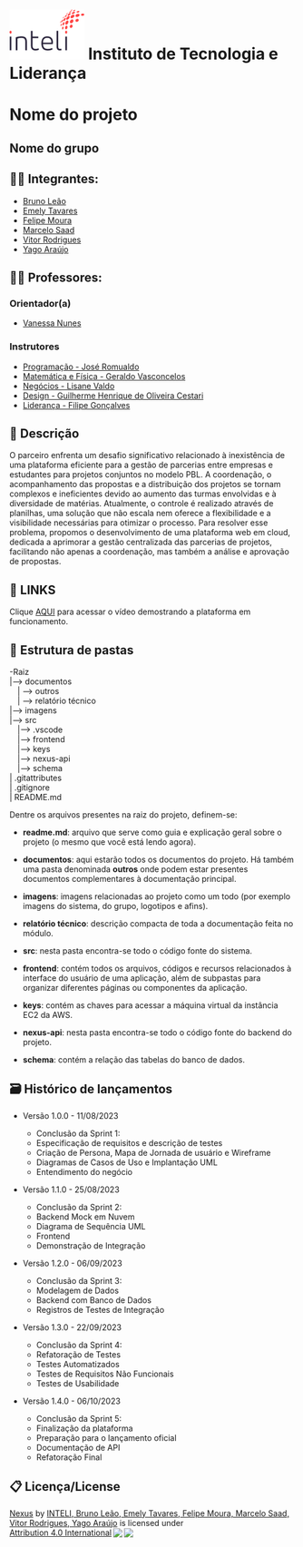 # <a href= "https://www.inteli.edu.br/"><img src="/imagens/logointeli.png" alt="Inteli - Instituto de Tecnologia e Liderança" border="0"></a> Instituto de Tecnologia e Liderança 

# Nome do projeto

## Nome do grupo

## :student: Integrantes: 
- <a href="https://www.linkedin.com/in/brunomleao/">Bruno Leão</a>
- <a href="https://www.linkedin.com/in/emely-tavares-3575ba24a/">Emely Tavares</a>
- <a href="https://www.linkedin.com/in/felipe-martins-moura-1bbb27157/">Felipe Moura</a>
- <a href="https://www.linkedin.com/in/marcelo-saadi-pessini-003212209/">Marcelo Saad</a>
- <a href="https://www.linkedin.com/in/vitor-santos-851408196/">Vitor Rodrigues</a>
- <a href="https://www.linkedin.com/in/yago-araújo-do-vale-moreira-461816247/">Yago Araújo</a>


## :teacher: Professores:
### Orientador(a) 
- <a href="https://www.linkedin.com/in/victorbarq/">Vanessa Nunes</a>
### Instrutores
- <a href="https://www.linkedin.com/in/jose-romualdo/">Programação - José Romualdo</a>
- <a href="https://www.linkedin.com/in/victorbarq/">Matemática e Física - Geraldo Vasconcelos</a>
- <a href="https://www.linkedin.com/in/victorbarq/">Negócios - Lisane Valdo</a>
- <a href="https://www.linkedin.com/in/victorbarq/">Design - Guilherme Henrique de Oliveira Cestari</a> 
- <a href="https://www.linkedin.com/in/victorbarq/">Liderança - Filipe Gonçalves</a>

## 📝 Descrição

O parceiro enfrenta um desafio significativo relacionado à inexistência de uma plataforma eficiente para a gestão de parcerias entre empresas e estudantes para projetos conjuntos no modelo PBL. A coordenação, o acompanhamento das propostas e a distribuição dos projetos se tornam complexos e ineficientes devido ao aumento das turmas envolvidas e à diversidade de matérias. Atualmente, o controle é realizado através de planilhas, uma solução que não escala nem oferece a flexibilidade e a visibilidade necessárias para otimizar o processo. Para resolver esse problema, propomos o desenvolvimento de uma plataforma web em cloud, dedicada a aprimorar a gestão centralizada das parcerias de projetos, facilitando não apenas a coordenação, mas também a análise e aprovação de propostas.


## 📝 LINKS

Clique <a href="https://drive.google.com/file/d/1FdrKSdjfH4WmT72eg_BRlO8wDe1iUdyT/view?usp=sharing">AQUI</a> para acessar o vídeo demostrando a plataforma em funcionamento.

## 📁 Estrutura de pastas

-Raiz <br>
|--> documentos<br>
  &emsp;| --> outros <br>
  &emsp;| -->  relatório técnico <br>
|--> imagens<br>
|--> src<br> 
  &emsp;|--> .vscode<br>
  &emsp;|--> frontend<br>
  &emsp;|--> keys<br>
  &emsp;|--> nexus-api<br>
  &emsp;|--> schema<br>
| .gitattributes<br>
| .gitignore<br>
| README.md<br>

Dentre os arquivos presentes na raiz do projeto, definem-se:

- <b>readme.md</b>: arquivo que serve como guia e explicação geral sobre o projeto (o mesmo que você está lendo agora).

- <b>documentos</b>: aqui estarão todos os documentos do projeto. Há também uma pasta denominada <b>outros</b> onde podem estar presentes documentos complementares à documentação principal.

- <b>imagens</b>: imagens relacionadas ao projeto como um todo (por exemplo imagens do sistema, do grupo, logotipos e afins).

- <b>relatório técnico</b>: descrição compacta de toda a documentação feita no módulo.

- <b>src</b>: nesta pasta encontra-se todo o código fonte do sistema.
  
- <b>frontend</b>: contém todos os arquivos, códigos e recursos relacionados à interface do usuário de uma aplicação, além de subpastas para organizar diferentes páginas ou componentes da aplicação.

- <b>keys</b>: contém as chaves para acessar a máquina virtual da instância EC2 da AWS.
    
- <b>nexus-api</b>: nesta pasta encontra-se todo o código fonte do backend do projeto.

- <b>schema</b>: contém a relação das tabelas do banco de dados.

## 🗃 Histórico de lançamentos

* Versão 1.0.0 - 11/08/2023
  - Conclusão da Sprint 1:
  - Especificação de requisitos e descrição de testes
  - Criação de Persona, Mapa de Jornada de usuário e Wireframe
  - Diagramas de Casos de Uso e Implantação UML
  - Entendimento do negócio
* Versão 1.1.0 - 25/08/2023
  - Conclusão da Sprint 2:
  - Backend Mock em Nuvem
  - Diagrama de Sequência UML
  - Frontend
  - Demonstração de Integração
* Versão 1.2.0 - 06/09/2023
  - Conclusão da Sprint 3:
  - Modelagem de Dados
  - Backend com Banco de Dados
  - Registros de Testes de Integração

* Versão 1.3.0 - 22/09/2023
  - Conclusão da Sprint 4:
  - Refatoração de Testes
  - Testes Automatizados
  - Testes de Requisitos Não Funcionais
  - Testes de Usabilidade
* Versão 1.4.0 - 06/10/2023
  - Conclusão da Sprint 5:
  - Finalização da plataforma
  - Preparação para o lançamento oficial
  - Documentação de API
  - Refatoração Final

## 📋 Licença/License
<p xmlns:cc="http://creativecommons.org/ns#" xmlns:dct="http://purl.org/dc/terms/"><a property="dct:title" rel="cc:attributionURL" href="https://github.com/2023M5T06-Inteli/Grupo-02">Nexus</a> by <a rel="cc:attributionURL dct:creator" property="cc:attributionName" href="https://github.com/2023M5T06-Inteli/Grupo-02">INTELI, Bruno Leão, Emely Tavares, Felipe Moura, Marcelo Saad, Vitor Rodrigues, Yago Araújo</a> is licensed under <a href="http://creativecommons.org/licenses/by/4.0/?ref=chooser-v1" target="_blank" rel="license noopener noreferrer" style="display:inline-block;">Attribution 4.0 International<img style="height:22px!important;margin-left:3px;vertical-align:text-bottom;" src="https://mirrors.creativecommons.org/presskit/icons/cc.svg?ref=chooser-v1"><img style="height:22px!important;margin-left:3px;vertical-align:text-bottom;" src="https://mirrors.creativecommons.org/presskit/icons/by.svg?ref=chooser-v1"></a></p>
